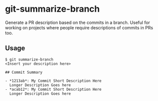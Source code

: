 # git-summarize-branch

Generate a PR description based on the commits in a branch. Useful for working
on projects where people require descriptions of commits in PRs too.

## Usage

```
$ git summarize-branch
<Insert your description here>

## Commit Summary

- *1213ab*: My Commit Short Description Here
  Longer Description Goes here
- *acab12*: My Commit Short Description Here
  Longer Description Goes here
```

